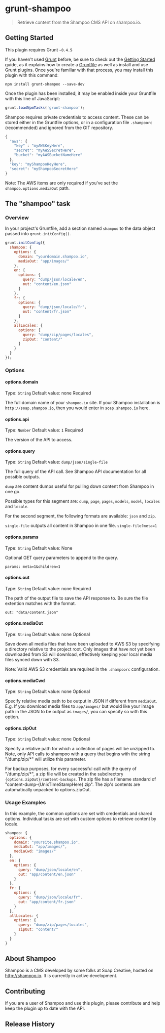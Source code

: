 # grunt-shampoo

> Retrieve content from the Shampoo CMS API on shampoo.io.

## Getting Started
This plugin requires Grunt `~0.4.5`

If you haven't used [Grunt](http://gruntjs.com/) before, be sure to check out the [Getting Started](http://gruntjs.com/getting-started) guide, as it explains how to create a [Gruntfile](http://gruntjs.com/sample-gruntfile) as well as install and use Grunt plugins. Once you're familiar with that process, you may install this plugin with this command:

```shell
npm install grunt-shampoo --save-dev
```

Once the plugin has been installed, it may be enabled inside your Gruntfile with this line of JavaScript:

```js
grunt.loadNpmTasks('grunt-shampoo');
```

Shampoo requires private credentials to access content. These can be stored either in the Gruntfile options, or 
in a configuration file `.shampoorc` (recommended) and ignored from the GIT repository.

```js
{
  "aws": {
    "key" : "myAWSKeyHere",
    "secret": "myAWSSecretHere",
    "bucket": "myAWSBucketNameHere"
  },
  "key": "myShampooKeyHere",
  "secret": "myShampooSecretHere"
}

```

Note: The AWS items are only required if you've set the `shampoo.options.mediaOut` path.

## The "shampoo" task

### Overview
In your project's Gruntfile, add a section named `shampoo` to the data object passed into `grunt.initConfig()`.

```js
grunt.initConfig({
  shampoo: {
    options: {
      domain: "yourdomain.shampoo.io",
      mediaOut: "app/images/"
    },
    en: {
      options: {
        query: "dump/json/locale/en",
        out: "content/en.json"
      }
    },
    fr: {
      options: {
        query: "dump/json/locale/fr",
        out: "content/fr.json"
      }
    },
    allLocales: {
      options: {
        query: "dump/zip/pages/locales",
        zipOut: "content/"
      }
    }
  }
});
```

### Options

#### options.domain
Type: `String`
Default value: none
Required

The full domain name of your `shampoo.io` site. If your Shampoo installation is `http://soap.shampoo.io`, then you would enter in `soap.shampoo.io` here.

#### options.api
Type: `Number`
Default value: `1`
Required

The version of the API to access.

#### options.query
Type: `String`
Default value: `dump/json/single-file`

The full query of the API call. See Shampoo API documentation for all possible outputs.

`dump` are content dumps useful for pulling down content from Shampoo in one go.

Possible types for this segment are: `dump`, `page`, `pages`, `models`, `model`, `locales` and `locale`.

For the second segment, the following formats are available: `json` and `zip`.

`single-file` outputs all content in Shampoo in one file. `single-file?meta=1` 

#### options.params
Type: `String`
Default value: None

Optional GET query parameters to append to the query.

```
params: meta=1&children=1
```

#### options.out
Type: `String`
Default value: none
Required

The path of the output file to save the API response to. Be sure the file extention matches with the format.

```
out: "data/content.json"
```

#### options.mediaOut
Type: `String`
Default value: none
Optional

Save down all media files that have been uploaded to AWS S3 by specifying a directory relative to the project root. Only images that have not yet been downloaded from S3 will download, effectively keeping your local media files synced down with S3.

Note: Valid AWS S3 credentials are required in the `.shampoorc` configuration.    

#### options.mediaCwd
Type: `String`
Default value: none
Optional

Specify relative media path to be output in JSON if different from `mediaOut`. E.g. If you download media files to `app/images/` but would like your image path in the JSON to be output as `images/`, you can specify so with this option.  

#### options.zipOut
Type: `String`
Default value: none
Optional

Specify a relative path for which a collection of pages will be unzipped to.  Note, only API calls to shampoo with a query that begins with the string "/dump/zip/*" will utilize this parameter.  

For backup purposes, for every successful call with the query of "/dump/zip/*", a zip file will be created in the subdirectory `{options.zipOut}/content-backups`.  The zip file has a filename standard of "content-dump-{UnixTimeStampHere}.zip".  The zip's contents are automatically unpacked to options.zipOut.

### Usage Examples

In this example, the common options are set with credentials and shared options. Individual tasks are set with custom options to retrieve content by locale.

```js
shampoo: {
  options: {
    domain: "yoursite.shampoo.io",
    mediaOut: "app/images/",
    mediaCwd: "images/"
  },
  en: {
    options: {
      query: "dump/json/locale/en",
      out: "app/content/en.json"
    }
  },
  fr: {
    options: {
      query: "dump/json/locale/fr",
      out: "app/content/fr.json"
    }
  },
  allLocales: {
    options: {
      query: "dump/zip/pages/locales",
      zipOut: "content/"
    }
  }
}
```
## About Shampoo

Shampoo is a CMS developed by some folks at Soap Creative, hosted on http://shampoo.io. It is currently in active development.

## Contributing

If you are a user of Shampoo and use this plugin, please contribute and help keep the plugin up to date with the API.

## Release History



